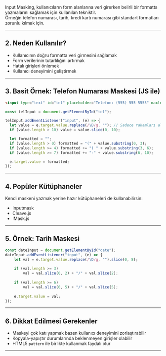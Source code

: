 
Input Masking, kullanıcıların form alanlarına veri girerken belirli bir formatta yazmalarını sağlamak için kullanılan tekniktir.  
Örneğin telefon numarası, tarih, kredi kartı numarası gibi standart formatları zorunlu kılmak için.

---

## 2. Neden Kullanılır?

- Kullanıcının doğru formatta veri girmesini sağlamak
- Form verilerinin tutarlılığını artırmak
- Hatalı girişleri önlemek
- Kullanıcı deneyimini geliştirmek

---

## 3. Basit Örnek: Telefon Numarası Maskesi (JS ile)

```html
<input type="text" id="tel" placeholder="Telefon: (555) 555-5555" maxlength="14" />
```

```js
const telInput = document.getElementById("tel");

telInput.addEventListener("input", (e) => {
  let value = e.target.value.replace(/\D/g, ""); // Sadece rakamları al
  if (value.length > 10) value = value.slice(0, 10);

  let formatted = "";
  if (value.length > 0) formatted = "(" + value.substring(0, 3);
  if (value.length >= 4) formatted += ") " + value.substring(3, 6);
  if (value.length >= 7) formatted += "-" + value.substring(6, 10);

  e.target.value = formatted;
});
```

---
## 4. Popüler Kütüphaneler

Kendi maskeni yazmak yerine hazır kütüphaneleri de kullanabilirsin:

- Inputmask
- Cleave.js
- IMask.js

---

## 5. Örnek: Tarih Maskesi


```js
const dateInput = document.getElementById("date"); 
dateInput.addEventListener("input", (e) => {   
	let val = e.target.value.replace(/\D/g, "").slice(0, 8);   
	
	if (val.length >= 3) 
		val = val.slice(0, 2) + "/" + val.slice(2);  
		 
	if (val.length >= 6) 
		val = val.slice(0, 5) + "/" + val.slice(5);   
		
	e.target.value = val; 
});
```

---

## 6. Dikkat Edilmesi Gerekenler

- Maskeyi çok katı yapmak bazen kullanıcı deneyimini zorlaştırabilir
- Kopyala-yapıştır durumlarında beklenmeyen girişler olabilir
- HTML5 `pattern` ile birlikte kullanmak faydalı olur

---

